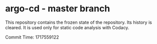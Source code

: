 # argo-cd - master branch

This repository contains the frozen state of the repository.
Its history is cleared. It is used only for static code
analysis with Codacy.

Commit Time: 1717559122